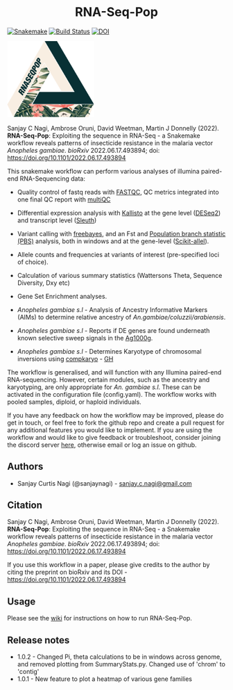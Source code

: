 <h1 align="center">
  RNA-Seq-Pop
</h1>

[![Snakemake](https://img.shields.io/badge/snakemake-≥5.11.0-brightgreen.svg)](https://snakemake.bitbucket.io)
[![Build Status](https://travis-ci.org/sanjaynagi/rna-seq-pop.svg?branch=master)](https://travis-ci.org/snakemake-workflows/rna-seq-pop)
[![DOI](https://zenodo.org/badge/DOI/10.5281/zenodo.6078337.svg)](https://doi.org/10.5281/zenodo.6078337)

[<img src="https://github.com/sanjaynagi/rna-seq-pop/blob/master/RNA-Seq-Pop-Logo.png?raw=True" width="200"/>](https://github.com/sanjaynagi/rna-seq-pop/blob/master/RNA-Seq-Pop-Logo.png?raw=True)   
   
Sanjay C Nagi, Ambrose Oruni, David Weetman, Martin J Donnelly (2022). **RNA-Seq-Pop**: Exploiting the sequence in RNA-Seq - a Snakemake workflow reveals patterns of insecticide resistance in the malaria vector *Anopheles gambiae*. *bioRxiv* 2022.06.17.493894; doi: https://doi.org/10.1101/2022.06.17.493894 


This snakemake workflow can perform various analyses of illumina paired-end RNA-Sequencing data:

* Quality control of fastq reads with [FASTQC](https://www.bioinformatics.babraham.ac.uk/projects/fastqc/), QC metrics integrated into one final QC report with [multiQC](https://multiqc.info/)
* Differential expression analysis with [Kallisto](https://pachterlab.github.io/kallisto/) at the gene level ([DESeq2](https://bioconductor.org/packages/release/bioc/html/DESeq2.html)) and transcript level ([Sleuth](https://github.com/pachterlab/sleuth))
* Variant calling with [freebayes](https://github.com/freebayes/freebayes), and an Fst and [Population branch statistic (PBS)](https://science.sciencemag.org/content/329/5987/75) analysis, both in windows and at the gene-level ([Scikit-allel](https://scikit-allel.readthedocs.io/en/stable/)).
* Allele counts and frequencies at variants of interest (pre-specified loci of choice).
* Calculation of various summary statistics (Wattersons Theta, Sequence Diversity, Dxy etc)
* Gene Set Enrichment analyses.
  
* *Anopheles gambiae s.l* - Analysis of Ancestry Informative Markers (AIMs) to determine relative ancestry of *An.gambiae/coluzzii/arabiensis*. 
* *Anopheles gambiae s.l* - Reports if DE genes are found underneath known selective sweep signals in the [Ag1000g](https://www.nature.com/articles/nature24995).
* *Anopheles gambiae s.l* - Determines Karyotype of chromosomal inversions using [compkaryo](https://academic.oup.com/g3journal/article/9/10/3249/6026680) - [GH](https://github.com/sanjaynagi/compkaryo)

The workflow is generalised, and will function with any Illumina paired-end RNA-sequencing. However, certain modules, such as the ancestry and karyotyping, are only appropriate for *An. gambiae s.l*. These can be activated in the configuration file (config.yaml). The workflow works with pooled samples, diploid, or haploid individuals. 

If you have any feedback on how the workflow may be improved, please do get in touch, or feel free to fork the github repo and create a pull request for any additional features you would like to implement. If you are using the workflow and would like to give feedback or troubleshoot, consider joining the discord server [here](https://discord.gg/RaXjP8APCq), otherwise email or log an issue on github. 

## Authors

* Sanjay Curtis Nagi (@sanjaynagi) - sanjay.c.nagi@gmail.com

## Citation

Sanjay C Nagi, Ambrose Oruni, David Weetman, Martin J Donnelly (2022). **RNA-Seq-Pop**: Exploiting the sequence in RNA-Seq - a Snakemake workflow reveals patterns of insecticide resistance in the malaria vector *Anopheles gambiae*. *bioRxiv* 2022.06.17.493894; doi: https://doi.org/10.1101/2022.06.17.493894 

If you use this workflow in a paper, please give credits to the author by citing the preprint on bioRxiv and its DOI - https://doi.org/10.1101/2022.06.17.493894 

## Usage 

Please see the [wiki](https://github.com/sanjaynagi/rna-seq-pop/wiki) for instructions on how to run RNA-Seq-Pop. 

## Release notes

* 1.0.2 - Changed Pi, theta calculations to be in windows across genome, and removed plotting from SummaryStats.py. Changed use of 'chrom' to 'contig'
* 1.0.1 - New feature to plot a heatmap of various gene families 

